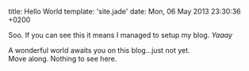 title: Hello World
template: 'site.jade'
date:  Mon, 06 May 2013 23:30:36 +0200

Soo. If you can see this it means I managed to setup my blog.
*Yaaay*

A wonderful world awaits you on this blog…just not yet.  
Move along. Nothing to see here.

